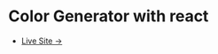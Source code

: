 # Color Generator with react

- [Live Site ->](#[installation](https://color-generator-by-rafi.netlify.app/)https://color-generator-by-rafi.netlify.app/)
